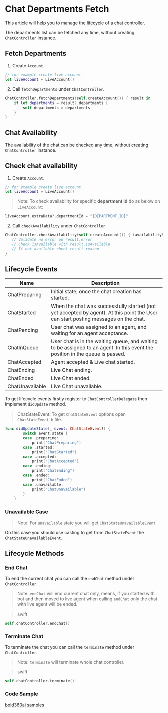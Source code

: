 
# Chat Departments Fetch
 This article will help you to manage the lifecycle of a chat controller.

The departments list can be fetched any time, without creating `ChatController` instance.

## Fetch Departments

1. Create `Account`.

```swift
// for example create live account.
let liveAccount = LiveAccount()
```

2. Call `fetchDepartments` under `ChatController`.
```swift
ChatController.fetchDepartments(self.createAccount()) { result in
    if let departments = result?.departments {
        self.departments = departments
    }
}
```

## Chat Availability

The availability of the chat can be checked any time, without creating `ChatController` instance.

## Check chat availability

1. Create `Account`.

```swift
// for example create live account.
let liveAccount = LiveAccount()
```

>Note: To check availability for specific **department id** do as below on `LiveAccount`:
 
```swift
liveAccount.extraData?.departmentId = "{DEPARTMENT_ID}"
```

2. Call `checkAvailability` under `ChatController`.
```swift
ChatController.checkAvailability(self.createAccount()) { (availabilityResult) in
   // Validate no error on result.error
   // Check isAvailable with result.isAvailable
   // If not available check result.reason
}
```

## Lifecycle Events

| Name            | Description                                                                                                                        |
|-----------------|------------------------------------------------------------------------------------------------------------------------------------|
| ChatPreparing   | Initial state, once the chat creation has started.                                                                                 |
| ChatStarted     | When the chat was successfully started (not yet accepted by agent). At this point the User can start posting messages on the chat. |
| ChatPending     | User chat was assigned to an agent, and waiting for an agent acceptance.                                                           |
| ChatInQueue     | User chat is in the waiting queue, and waiting to be assigned to an agent. In this event the position in the queue is passed.      |
| ChatAccepted    | Agent accepted & Live chat started.                                                                                                |
| ChatEnding      | Live Chat ending.                                                                                                                  |
| ChatEnded       | Live Chat ended.                                                                                                                   |
| ChatUnavailable | Live Chat unavailable.                                                                                                             |


To get lifecycle events firstly register to `ChatControllerDelegate` then implement `didUpdate` method.

>ChatStateEvent: To get `ChatStateEvent` options open `ChatStateEvent.h` file.

```swift
func didUpdateState(_ event: ChatStateEvent!) {
        switch event.state {
        case .preparing:
            print("ChatPreparing")
        case .started:
            print("ChatStarted")
        case .accepted:
            print("ChatAccepted")
        case .ending:
            print("ChatEnding")
        case .ended:
            print("ChatEnded")
        case .unavailable:
            print("ChatUnavailable")
        }
    }
```

### Unavailable Case

>Note: For `unavailable` state you will get `ChatStateUnavailableEvent`

On this case you should use casting to get from `ChatStateEvent` the `ChatStateUnavailableEvent`.

## Lifecycle Methods

### End Chat

To end the current chat you can call the `endChat` method under `ChatController`.

>Note: `endChat` will end current chat only, means, if you started with bot and then moved to live agent when calling `endChat` only the chat with live agent will be ended.

>swift

```swift
self.chatController.endChat()
```

### Terminate Chat

To terminate the chat you can call the `terminate` method under `ChatController`.

>Note: `terminate` will terminate whole chat controller.

>swift

```swift
self.chatController.terminate()
```

### Code Sample

[bold360ai samples](https://github.com/bold360ai/bold360ai-mobile-samples)
